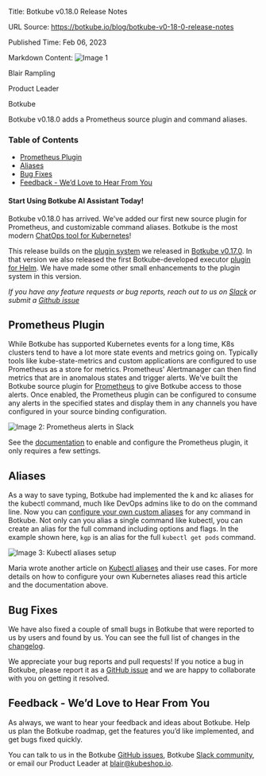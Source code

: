 Title: Botkube v0.18.0 Release Notes

URL Source: https://botkube.io/blog/botkube-v0-18-0-release-notes

Published Time: Feb 06, 2023

Markdown Content:
![Image 1](https://assets-global.website-files.com/634fabb21508d6c9db9bc46f/636df3edbf5389368f6bef9c_cYbM1beBC5tQnSPVfaXCg_W9tkHugByZV2TOleN6pTw.jpeg)

Blair Rampling

Product Leader

Botkube

Botkube v0.18.0 adds a Prometheus source plugin and command aliases.

### Table of Contents

*   [Prometheus Plugin](#prometheus-plugin)
*   [Aliases](#aliases)
*   [Bug Fixes](#bug-fixes)
*   [Feedback - We’d Love to Hear From You](#feedback-we-d-love-to-hear-from-you)

#### Start Using Botkube AI Assistant Today!

Botkube v0.18.0 has arrived. We've added our first new source plugin for Prometheus, and customizable command aliases. Botkube is the most modern [ChatOps tool for Kubernetes](http://botkube.io/)!

This release builds on the [plugin system](https://botkube.io/blog/build-a-github-issues-reporter-for-failing-kubernetes-apps-with-botkube-plugins) we released in [Botkube v0.17.0](https://botkube.io/blog/botkube-v017-release-notes). In that version we also released the first Botkube-developed executor [plugin for Helm](https://docs.botkube.io/configuration/executor/helm). We have made some other small enhancements to the plugin system in this version.

_If you have any feature requests or bug reports, reach out to us on [Slack](http://join.botkube.io/) or submit a [Github issue](https://github.com/kubeshop/botkube/issues)_

Prometheus Plugin
-----------------

While Botkube has supported Kubernetes events for a long time, K8s clusters tend to have a lot more state events and metrics going on. Typically tools like kube-state-metrics and custom applications are configured to use Prometheus as a store for metrics. Prometheus' Alertmanager can then find metrics that are in anomalous states and trigger alerts. We've built the Botkube source plugin for [Prometheus](https://docs.botkube.io/configuration/source/prometheus) to give Botkube access to those alerts. Once enabled, the Prometheus plugin can be configured to consume any alerts in the specified states and display them in any channels you have configured in your source binding configuration.

![Image 2: Prometheus alerts in Slack](https://assets-global.website-files.com/634fabb21508d6c9db9bc46f/63e104c5fb11822e79cc09c8_ijd6WpT3jxksxNoy-fni7NrXRKM3p1iZAHutyVNDPEMjUTsgBkpAZ_pDEHEHgDKIHjjtpl_8V1Eu60mHmFUt2RIcRLv-TKdnmQIbF9op1r-VGZY6d6XTsB6zGkQHWB3r7wuk2ekw0o8Hl6adAZaoJmQ.png)

See the [documentation](https://docs.botkube.io/configuration/source/prometheus) to enable and configure the Prometheus plugin, it only requires a few settings.

Aliases
-------

As a way to save typing, Botkube had implemented the k and kc aliases for the kubectl command, much like DevOps admins like to do on the command line. Now you can [configure your own custom aliases](https://docs.botkube.io/configuration/alias) for any command in Botkube. Not only can you alias a single command like kubectl, you can create an alias for the full command including options and flags. In the example shown here, `kgp` is an alias for the full `kubectl get pods` command.

![Image 3: Kubectl aliases setup](https://assets-global.website-files.com/634fabb21508d6c9db9bc46f/63e104c5e04d8205b4b47aa9_yHASb87npDigom97MSabXqtK812CEfQ08iOuqf9UU9KgcSY0kRwbcCdapzCZDonNyKi-HuxxAWgAFcKaMt0MYLJKZDTW9LY75QCNi4JA_vS7V0n8A0XmMBh-WzJLxMMoyBms6HUjDEiGcEs_VSZbTms.png)

Maria wrote another article on [Kubectl aliases](https://botkube.io/blog/command-line-magic-simplify-your-life-with-custom-kubernetes-kubectrl-aliases-on-botkube) and their use cases. For more details on how to configure your own Kubernetes aliases read this article and the documentation above.

Bug Fixes
---------

We have also fixed a couple of small bugs in Botkube that were reported to us by users and found by us. You can see the full list of changes in the [changelog](https://github.com/kubeshop/botkube/releases/tag/v0.18.0).

We appreciate your bug reports and pull requests! If you notice a bug in Botkube, please report it as a [GitHub issue](https://github.com/kubeshop/botkube/issues) and we are happy to collaborate with you on getting it resolved.

Feedback - We’d Love to Hear From You
-------------------------------------

As always, we want to hear your feedback and ideas about Botkube. Help us plan the Botkube roadmap, get the features you’d like implemented, and get bugs fixed quickly.

You can talk to us in the Botkube [GitHub issues](https://github.com/kubeshop/botkube/issues), Botkube [Slack community](https://join.botkube.io/), or email our Product Leader at [blair@kubeshop.io](mailto:blair@kubeshop.io).
